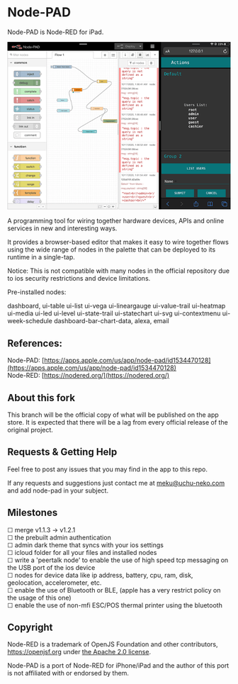 # Node-PAD

Node-PAD is Node-RED for iPad.

![Alt text](preview.png?raw=true "Preview")

A programming tool for wiring together hardware devices, APIs and online services in new and interesting ways.


It provides a browser-based editor that makes it easy to wire together flows using the wide range of nodes in the palette that can be deployed to its runtime in a single-tap.

Notice: This is not compatible with many nodes in the official repository due to ios security restrictions and device limitations.


Pre-installed nodes:

dashboard, ui-table ui-list ui-vega ui-lineargauge ui-value-trail ui-heatmap ui-media ui-led ui-level ui-state-trail ui-statechart ui-svg ui-contextmenu ui-week-schedule dashboard-bar-chart-data, alexa, email

## References:

Node-PAD: [https://apps.apple.com/us/app/node-pad/id1534470128](https://apps.apple.com/us/app/node-pad/id1534470128)<br/>
Node-RED: [https://nodered.org/](https://nodered.org/)

## About this fork

This branch will be the official copy of what will be published on the app store. It is expected that there will be a lag from every official release of the original project.

## Requests & Getting Help

Feel free to post any issues that you may find in the app to this repo.

If any requests and suggestions just contact me at meku@uchu-neko.com and add node-pad in your subject.

## Milestones

 ☐ merge v1.1.3 -> v1.2.1<br/>
 ☐ the prebuilt admin authentication<br/>
 ☐ admin dark theme that syncs with your ios settings<br/>
 ☐ icloud folder for all your files and installed nodes<br/>
 ☐ write a 'peertalk node' to enable the use of high speed tcp messaging on the USB port of the ios device<br/>
 ☐ nodes for device data like ip address, battery, cpu, ram, disk, geolocation, accelerometer, etc.<br/>
 ☐ enable the use of Bluetooth or BLE, (apple has a very restrict policy on the usage of this one)<br/>
 ☐ enable the use of non-mfi ESC/POS thermal printer using the bluetooth<br/>


## Copyright

Node-RED is a trademark of OpenJS Foundation and other contributors, https://openjsf.org under [the Apache 2.0 license](LICENSE).

Node-PAD is a port of Node-RED for iPhone/iPad and the author of this port is not affiliated with or endorsed by them.  
